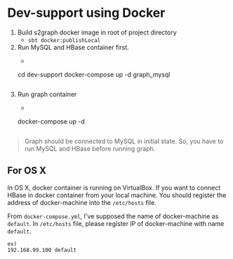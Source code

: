 # Dev-support using Docker

1. Build s2graph docker image in root of project directory
	- `sbt docker:publishLocal`
2. Run MySQL and HBase container first.
	- ```
	cd dev-support
	docker-compose up -d graph_mysql
	```
3. Run graph container
	- ```
	docker-compose up -d
	```

> Graph should be connected to MySQL in initial state. So, you have to run MySQL and HBase before running graph.

## For OS X

In OS X, docker container is running on VirtualBox. If you want to connect HBase in docker container from your local machine. You should register the address of docker-machine into the `/etc/hosts` file.

From `docker-compose.yml`, I've supposed the name of docker-machine as `default`. In `/etc/hosts` file, please register IP of docker-machine with name `default`.

```
ex)
192.168.99.100 default
```
